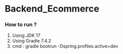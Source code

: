 # Backend_Ecommerce

### How to run ?
  1. Using JDK 17
  2. Using Gradle 7.4.2
  3. cmd : gradle bootrun -Dspring.profiles.active=dev
 
